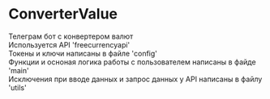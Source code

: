 # ConverterValue  
Телеграм бот с конвертером валют  
Используется API 'freecurrencyapi'  
Токены и ключи написаны в файле 'config'  
Функции и осноная логика работы с пользователем написаны в файде 'main'  
Исключения при вводе данных и запрос данных у API написаны в файлу 'utils'
